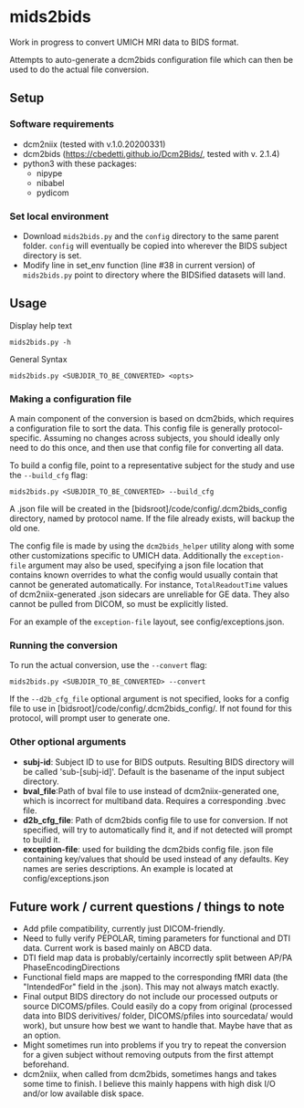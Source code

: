 # mids2bids
Work in progress to convert UMICH MRI data to BIDS format.

Attempts to auto-generate a dcm2bids configuration file which can then be used to do the actual file conversion.

## Setup
### Software requirements
* dcm2niix (tested with v.1.0.20200331)
* dcm2bids (https://cbedetti.github.io/Dcm2Bids/, tested with v. 2.1.4)
* python3 with these packages:
    - nipype
    - nibabel
    - pydicom

### Set local environment
*  Download `mids2bids.py` and the `config` directory to the same parent folder.  `config` will eventually be copied into wherever the BIDS subject directory is set.
*  Modify line in set_env function (line #38 in current version) of `mids2bids.py` point to directory where the BIDSified datasets will land.

## Usage
Display help text
```
mids2bids.py -h  
```
General Syntax
```
mids2bids.py <SUBJDIR_TO_BE_CONVERTED> <opts>
```

### Making a configuration file
A main component of the conversion is based on dcm2bids, which requires a configuration file to sort the data. This config file is generally protocol-specific.  Assuming no changes across subjects, you should ideally only need to do this once, and then use that config file for converting all data. 

To build a config file, point to a representative subject for the study and use the `--build_cfg` flag:
```
mids2bids.py <SUBJDIR_TO_BE_CONVERTED> --build_cfg
```
A .json file will be created in the [bidsroot]/code/config/.dcm2bids_config directory, named by protocol name.  If the file already exists, will backup the old one.

The config file is made by using the `dcm2bids_helper` utility along with some other customizations specific to UMICH data.  Additionally the `exception-file` argument may also be used, specifying a json file location that contains known overrides to what the config would usually contain that cannot be generated automatically.  For instance, `TotalReadoutTime` values of dcm2niix-generated .json sidecars are unreliable for GE data.  They also cannot be pulled from DICOM, so must be explicitly listed.

For an example of the `exception-file` layout, see config/exceptions.json.

### Running the conversion
To run the actual conversion, use the `--convert` flag:
```
mids2bids.py <SUBJDIR_TO_BE_CONVERTED> --convert
```
If the `--d2b_cfg_file` optional argument is not specified, looks for a config file to use in [bidsroot]/code/config/.dcm2bids_config/.  If not found for this protocol, will prompt user to generate one.

### Other optional arguments
* **subj-id**: Subject ID to use for BIDS outputs.  Resulting BIDS directory will be called 'sub-[subj-id]'. Default is the basename of the input subject directory.
* **bval_file**:Path of bval file to use instead of dcm2niix-generated one, which is incorrect for multiband data. Requires a corresponding .bvec file.
* **d2b_cfg_file**: Path of dcm2bids config file to use for conversion. If not specified, will try to automatically find it, and if not detected will prompt to build it.
* **exception-file**: used for building the dcm2bids config file. json file containing key/values that should be used instead of any defaults. Key names are series descriptions.  An example is located at config/exceptions.json


## Future work / current questions / things to note
* Add pfile compatibility, currently just DICOM-friendly.
* Need to fully verify PEPOLAR, timing parameters for functional and DTI data. Current work is based mainly on ABCD data.
* DTI field map data is probably/certainly incorrectly split between AP/PA PhaseEncodingDirections
* Functional field maps are mapped to the corresponding fMRI data (the "IntendedFor" field in the .json). This may not always match exactly.
* Final output BIDS directory do not include our processed outputs or source DICOMS/pfiles. Could easily do a copy from original (processed data into BIDS derivitives/ folder, DICOMS/pfiles into sourcedata/ would work), but unsure how best we want to handle that.  Maybe have that as an option.
* Might sometimes run into problems if you try to repeat the conversion for a given subject without removing outputs from the first attempt beforehand.
* dcm2niix, when called from dcm2bids, sometimes hangs and takes some time to finish.  I believe this mainly happens with high disk I/O and/or low available disk space.
